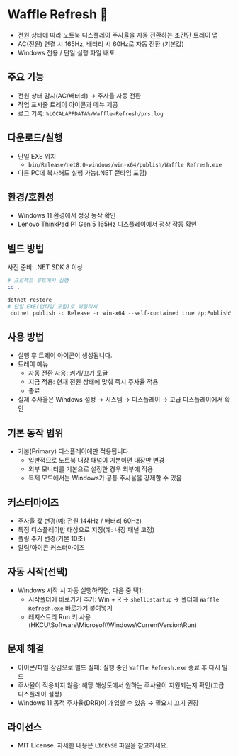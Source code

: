 # Waffle Refresh 🧇

- 전원 상태에 따라 노트북 디스플레이 주사율을 자동 전환하는 초간단 트레이 앱
- AC(전원) 연결 시 165Hz, 배터리 시 60Hz로 자동 전환 (기본값)
- Windows 전용 / 단일 실행 파일 배포

## 주요 기능

- 전원 상태 감지(AC/배터리) → 주사율 자동 전환
- 작업 표시줄 트레이 아이콘과 메뉴 제공
- 로그 기록: `%LOCALAPPDATA%/Waffle-Refresh/prs.log`

## 다운로드/실행

- 단일 EXE 위치
  - `bin/Release/net8.0-windows/win-x64/publish/Waffle Refresh.exe`
- 다른 PC에 복사해도 실행 가능(.NET 런타임 포함)

## 환경/호환성

- Windows 11 환경에서 정상 동작 확인
- Lenovo ThinkPad P1 Gen 5 165Hz 디스플레이에서 정상 작동 확인

## 빌드 방법

사전 준비: .NET SDK 8 이상

```powershell
# 프로젝트 루트에서 실행
cd .

dotnet restore
# 단일 EXE(런타임 포함)로 퍼블리시
 dotnet publish -c Release -r win-x64 --self-contained true /p:PublishSingleFile=true
```

## 사용 방법

- 실행 후 트레이 아이콘이 생성됩니다.
- 트레이 메뉴
  - 자동 전환 사용: 켜기/끄기 토글
  - 지금 적용: 현재 전원 상태에 맞춰 즉시 주사율 적용
  - 종료
- 실제 주사율은 Windows 설정 → 시스템 → 디스플레이 → 고급 디스플레이에서 확인

## 기본 동작 범위

- 기본(Primary) 디스플레이에만 적용됩니다.
  - 일반적으로 노트북 내장 패널이 기본이면 내장만 변경
  - 외부 모니터를 기본으로 설정한 경우 외부에 적용
  - 복제 모드에서는 Windows가 공통 주사율을 강제할 수 있음

## 커스터마이즈

- 주사율 값 변경(예: 전원 144Hz / 배터리 60Hz)
- 특정 디스플레이만 대상으로 지정(예: 내장 패널 고정)
- 폴링 주기 변경(기본 10초)
- 알림/아이콘 커스터마이즈

## 자동 시작(선택)

- Windows 시작 시 자동 실행하려면, 다음 중 택1:
  - 시작폴더에 바로가기 추가: Win + R → `shell:startup` → 폴더에 `Waffle Refresh.exe` 바로가기 붙여넣기
  - 레지스트리 Run 키 사용(HKCU\Software\Microsoft\Windows\CurrentVersion\Run)

## 문제 해결

- 아이콘/파일 잠김으로 빌드 실패: 실행 중인 `Waffle Refresh.exe` 종료 후 다시 빌드
- 주사율이 적용되지 않음: 해당 해상도에서 원하는 주사율이 지원되는지 확인(고급 디스플레이 설정)
- Windows 11 동적 주사율(DRR)이 개입할 수 있음 → 필요시 끄기 권장

## 라이선스

- MIT License. 자세한 내용은 `LICENSE` 파일을 참고하세요.
